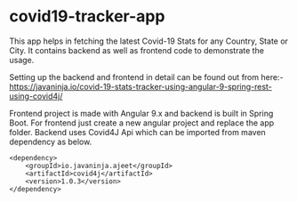 # covid19-tracker-app
This app helps in fetching the latest Covid-19 Stats for any Country, State or City. It contains backend as well as frontend code to demonstrate the usage.

Setting up the backend and frontend in detail can be found out from here:-  
https://javaninja.io/covid-19-stats-tracker-using-angular-9-spring-rest-using-covid4j/

Frontend project is made with Angular 9.x and backend is built in Spring Boot. For frontend just create a new angular project and replace the app folder. Backend uses Covid4J Api which can be imported from maven dependency as below.
  
```
<dependency>
    <groupId>io.javaninja.ajeet</groupId>
    <artifactId>covid4j</artifactId>
    <version>1.0.3</version>
</dependency>
```
